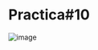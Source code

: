 # Practica#10
![image](https://github.com/Francisco890890/Practica10/assets/147675133/6f2fb729-785c-40e3-a79d-45d6c5299779)
